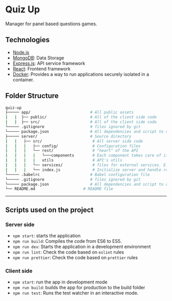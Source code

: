 # Quiz Up

Manager for panel based questions games.

## Technologies

- [Node.js](https://nodejs.org/en/)
- [MongoDB](https://www.mongodb.com/): Data Storage
- [Express.js](https://expressjs.com/): API service framework
- [React](https://reactjs.org/): Frontend framework
- [Docker](https://www.docker.com/): Provides a way to run applications securely isolated in a container.

## Folder Structure

```bash
quiz-up
├───── app/                          # All public assets
|   |  ├── public/                   # All of the client side code
|   |  ├── src/                      # All of the client side code
└───── .gitignore                    # files ignored by git
└───── package.json                  # All dependencies and script to run the application
├───── server/                       # Source directory
|   |   ├── src/                      # All server side code
|   |   |   ├── config/               # Configuration files
|   |   |   └── rest/                 # "heart" of the API
|   |   |   |   └───components        # Each component takes care of its own routes, controller and model
|   |   |   |   utils                 # API's utils
|   |   |   └── services/             # files for external services. E.g: sending mails
|   |   |   └── index.js              # Initialize server and handle routes and services
└───── .babelrc                      # Babel configuration file
└───── .gitignore                    # files ignored by git
└───── package.json                  # All dependencies and script to run the application
└── README.md                     # README file
```

---

## Scripts used on the project

### Server side

- `npm start`: starts the application
- `npm run build`: Compiles the code from ES6 to ES5.
- `npm run dev`: Starts the application in a development environment
- `npm run lint`: Check the code based on `eslint` rules
- `npm run prettier`: Check the code based on `prettier` rules

### Client side

- `npm start`: run the app in development mode
- `npm run build`: builds the app for production to the build folder
- `npm run test`: Runs the test watcher in an interactive mode.
